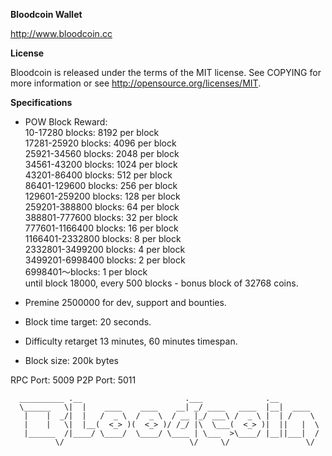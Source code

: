 **Bloodcoin Wallet**

http://www.bloodcoin.cc

**License**

Bloodcoin is released under the terms of the MIT license. See COPYING for more information or see http://opensource.org/licenses/MIT.

**Specifications**

 - POW Block Reward: 
   <br/> 10-17280 blocks: 8192 per block
   <br/> 17281-25920 blocks: 4096 per block
   <br/> 25921-34560 blocks: 2048 per block
   <br/> 34561-43200 blocks: 1024 per block
   <br/> 43201-86400 blocks: 512 per block
   <br/> 86401-129600 blocks: 256 per block
   <br/> 129601-259200 blocks: 128 per block
   <br/> 259201-388800 blocks: 64 per block
   <br/> 388801-777600 blocks: 32 per block
   <br/> 777601-1166400 blocks: 16 per block
   <br/> 1166401-2332800 blocks: 8 per block
   <br/> 2332801-3499200 blocks: 4 per block
   <br/> 3499201-6998400 blocks: 2 per block
   <br/> 6998401～blocks: 1 per block
   <br/>until block 18000, every 500 blocks - bonus block of 32768 coins.

 - Premine 2500000 for dev, support and bounties.
 - Block time target: 20 seconds.
 - Difficulty retarget 13 minutes, 60 minutes timespan.
 - Block size: 200k bytes

RPC Port: 5009
P2P Port: 5011


```
  __________ .__                       .___              .__
  \______   \|  |    ____    ____    __| _/ ____   ____  |__|  ____
   |    |  _/|  |   /  _ \  /  _ \  / __ |_/ ___\ /  _ \ |  | /    \
   |    |   \|  |__(  <_> )(  <_> )/ /_/ |\  \___(  <_> )|  ||   |  \
   |______  /|____/ \____/  \____/ \____ | \___  >\____/ |__||___|  /
          \/                            \/     \/                 \/
```
